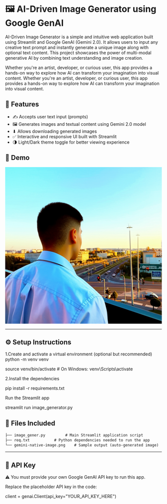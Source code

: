 # 🖼 AI-Driven Image Generator using Google GenAI
AI-Driven Image Generator is a simple and intuitive web application built using Streamlit and Google GenAI (Gemini 2.0). It allows users to input any creative text prompt and instantly generate a unique image along with optional text content. This project showcases the power of multi-modal generative AI by combining text understanding and image creation.

Whether you're an artist, developer, or curious user, this app provides a hands-on way to explore how AI can transform your imagination into visual content.
Whether you're an artist, developer, or curious user, this app provides a hands-on way to explore how AI can transform your imagination into visual content.

## 🚀 Features

- ✍️ Accepts user text input (prompts)
- 🖼️ Generates images and textual content using Gemini 2.0 model
- ⬇ Allows downloading generated images
- ✅ Interactive and responsive UI built with Streamlit
- 🌗 Light/Dark theme toggle for better viewing experience
##  📸 Demo

![App Screenshot](./gemini-native-image.png)

---
## ⚙️ Setup Instructions

1.Create and activate a virtual environment (optional but recommended)
python -m venv venv

source venv/bin/activate  # On Windows: venv\Scripts\activate

2.Install the dependencies

pip install -r requirements.txt

Run the Streamlit app

streamlit run image_generator.py

## 📁 Files Included

```
├── image_gener.py         # Main Streamlit application script
├── req.txt           # Python dependencies needed to run the app
└── gemini-native-image.png    # Sample output (auto-generated image)
```

---

## 🔑 API Key

⚠ You must provide your own Google GenAI API key to run this app.

Replace the placeholder API key in the code:

client = genai.Client(api_key="YOUR_API_KEY_HERE")
